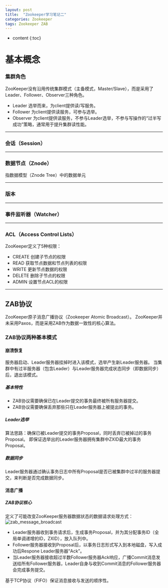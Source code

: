 ```yaml
---
layout: post
title:  "Zookeeper学习笔记二"
categories: Zookeeper
tags: Zookeeper ZAB
---
```


* content
{:toc}

# 基本概念

### 集群角色

ZooKeeper没有沿用传统集群模式（主备模式，Master/Slave），而是采用了Leader、Follower、Observer三种角色。

* Leader 选举而来，为client提供读/写服务。
* Follower 为client提供读服务，可参与选举。
* Observer 为client提供读服务，不参与Leader选举，不参与写操作的“过半写成功”策略，通常用于提升集群读性能。

---

### 会话（Session）

---

### 数据节点（Znode）

指数据模型（Znode Tree）中的数据单元

---

### 版本

---

### 事件监听器（Watcher）

---

### ACL（Access Control Lists）

ZooKeeper定义了5种权限：

* CREATE 创建子节点的权限
* READ 获取节点数据和节点列表的权限
* WRITE 更新节点数据的权限
* DELETE 删除子节点的权限
* ADMIN 设置节点ACL的权限

---

## ZAB协议

ZooKeeper原子消息广播协议（Zookeeper Atomic Broadcast）。
ZooKeeper并未采用Paxos，而是采用ZAB作为数据一致性的核心算法。

### ZAB协议两种基本模式
#### 崩溃恢复
  服务器启动、Leader服务器挂掉时进入该模式，选举产生新Leader服务器。
  当集群中有过半服务器（包含Leader）与Leader服务器完成状态同步（即数据同步）后，退出该模式。

##### 基本特性
* ZAB协议需要确保已在Leader提交的事务最终被所有服务器提交。
* ZAB协议需要确保丢弃那些只在Leader服务器上被提出的事务。

##### Leader选举
算法思路：确保已被Leader提交的事务Proposal，同时丢弃已被掉过的事务Proposal。
即保证选举出的Leader服务器拥有集群中ZXID最大的事务Proposal。

##### 数据同步
Leader服务器通过确认事务日志中所有Proposal是否已被集群中过半的服务器提交，来判断是否完成数据同步。





#### 消息广播

##### ZAB协议核心
定义了可能改变ZooKeeper服务器数据状态的数据请求处理方式：
![zab_message_broadcast]({{site.url}}{{site.baseurl}}/images/zookeeper/zab/2016_07_18_zab_message_broadcast.png)

* Leader服务器收到事务请求后，生成事务Proposal，并为其分配事务ID（全局单调递增的ID，ZXID），放入队列中。
* Follower服务器接收到Proposal后，以事务日志形式写入到本地磁盘，写入成功后Respone Leader服务器“Ack”。
* 当Leader服务器接收超过半数Follower服务器Ack响应，广播Commit消息发送给所有Follower服务器，Leader自身与收到Commit消息的Follower服务器会完成事务提交。

基于TCP协议（FIFO）保证消息接收与发送的顺序性。



